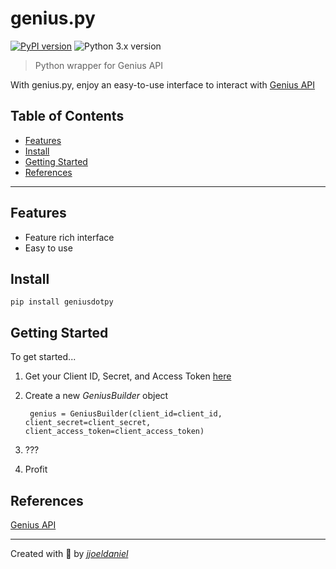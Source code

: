 # **genius.py**

[![PyPI version](https://badge.fury.io/py/geniusdotpy.svg)](https://pypi.org/project/geniusdotpy/)
![Python 3.x version](https://img.shields.io/badge/python-3.x-brightgreen.svg)

> Python wrapper for Genius API

With genius.py, enjoy an easy-to-use interface to interact with [Genius API](https://docs.genius.com)

## Table of Contents

- [Features](#features)
- [Install](#install)
- [Getting Started](#getting-started)
- [References](#references)

---

## Features

- Feature rich interface
- Easy to use

## Install

    pip install geniusdotpy

## Getting Started

To get started...

1. Get your Client ID, Secret, and Access Token [here](https://genius.com/api-clients)

2. Create a new *GeniusBuilder* object

        genius = GeniusBuilder(client_id=client_id, client_secret=client_secret, client_access_token=client_access_token)

3. ???

4. Profit

## References

[Genius API](https://docs.genius.com)

---

Created with 💖 by [*jjoeldaniel*](https://github.com/jjoeldaniel)
